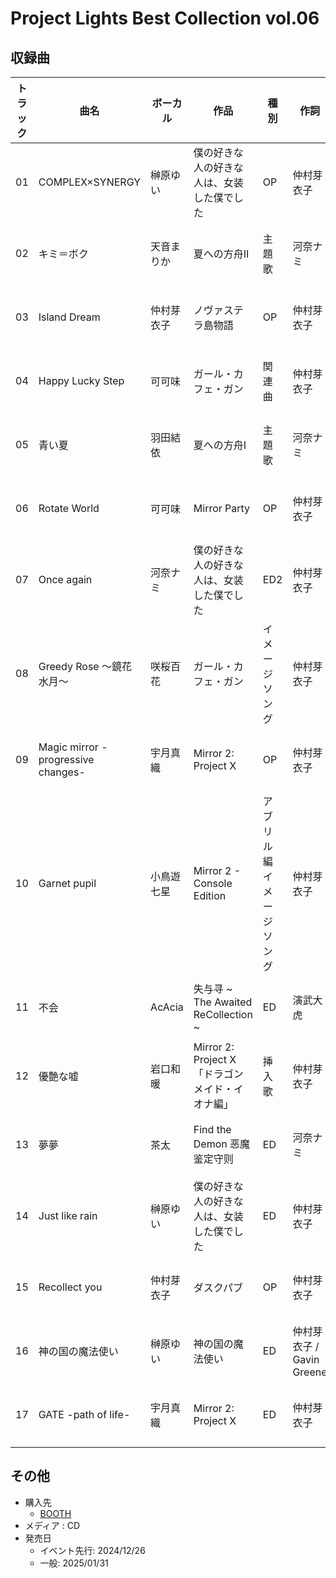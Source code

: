 # Project Lights Best Collection vol.06

## 収録曲

| トラック | 曲名 | ボーカル | 作品 | 種別 | 作詞 | 作曲 | 編曲 | その他 | 年 |
|---|---|---|---|---|---|---|---|---|---|
| 01 | COMPLEX×SYNERGY | 榊原ゆい | 僕の好きな人の好きな人は、女装した僕でした | OP | 仲村芽衣子 | 丸山公詳 | 奥田友幸 |  | 2024 |
| 02 | キミ＝ボク | 天音まりか | 夏への方舟Ⅱ | 主題歌 | 河奈ナミ | 丸山公詳 | 奥田友幸 |  | 2024 |
| 03 | Island Dream | 仲村芽衣子 | ノヴァステラ島物語 | OP | 仲村芽衣子 | 丸山公詳 | 奥田友幸 |  | 2023 |
| 04 | Happy Lucky Step | 可可味 | ガール・カフェ・ガン | 関連曲 | 仲村芽衣子 | 丸山公詳 | 丸山公詳 |  | 2019 |
| 05 | 青い夏 | 羽田結依 | 夏への方舟Ⅰ | 主題歌 | 河奈ナミ | 丸山公詳 | 奥田友幸 |  | 2024 |
| 06 | Rotate World | 可可味 | Mirror Party | OP | 仲村芽衣子 | 丸山公詳 | トヲチ R.Y.U |  |  |
| 07 | Once again | 河奈ナミ | 僕の好きな人の好きな人は、女装した僕でした | ED2 | 仲村芽衣子 | 丸山公詳 | 奥田友幸 |  | 2024 |
| 08 | Greedy Rose ～鏡花水月～ | 咲桜百花 | ガール・カフェ・ガン | イメージソング | 仲村芽衣子 | 丸山公詳 | 丸山公詳/奥田友幸 |  | 2019 |
| 09 | Magic mirror - progressive changes- | 宇月真織 | Mirror 2: Project X | OP | 仲村芽衣子 | 丸山公詳 | 奥田友幸 |  | 2022 |
| 10 | Garnet pupil | 小鳥遊七星 | Mirror 2 - Console Edition | アブリル編 イメージソング | 仲村芽衣子 | 丸山公詳 | 奥田友幸 |  | 2023 |
| 11 | 不会 | AcAcia | 失与寻 ~ The Awaited ReCollection ~ | ED | 演武大虎 | 丸山公詳 | 奥田友幸 |  | 2023 |
| 12 | 優艶な嘘 | 岩口和暖 | Mirror 2: Project X 「ドラゴンメイド・イオナ編」 | 挿入歌 | 仲村芽衣子 | 丸山公詳 | 奥田友幸 |  | 2022 |
| 13 | 夢夢 | 茶太 | Find the Demon 恶魔鉴定守则 | ED | 河奈ナミ | 丸山公詳 | 奥田友幸 |  | 2024 |
| 14 | Just like rain | 榊原ゆい | 僕の好きな人の好きな人は、女装した僕でした | ED | 仲村芽衣子 | 丸山公詳 | 奥田友幸 |  | 2024 |
| 15 | Recollect you | 仲村芽衣子 | ダスクパブ | OP | 仲村芽衣子 | 鈴木栄奈 | 鈴木栄奈 |  | 2024 |
| 16 | 神の国の魔法使い | 榊原ゆい | 神の国の魔法使い | ED | 仲村芽衣子 / Gavin Greene | 丸山公詳 | 丸山公詳 |  | 2022 |
| 17 | GATE -path of life- | 宇月真織 | Mirror 2: Project X | ED | 仲村芽衣子 | 丸山公詳 | 丸山公詳 |  | 2022 |

## その他

- 購入先
    - [BOOTH](https://project-lights.booth.pm/items/6277738)
- メディア : CD
- 発売日
    - イベント先行: 2024/12/26
    - 一般: 2025/01/31
